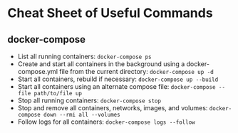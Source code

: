 # Cheat Sheet of Useful Commands

## docker-compose

- List all running containers: `docker-compose ps`
- Create and start all containers in the background using a docker-compose.yml file from the current directory: `docker-compose up -d`
- Start all containers, rebuild if necessary: `docker-compose up --build`
- Start all containers using an alternate compose file: `docker-compose --file path/to/file up`
- Stop all running containers: `docker-compose stop`
- Stop and remove all containers, networks, images, and volumes: `docker-compose down --rmi all --volumes`
- Follow logs for all containers: `docker-compose logs --follow`
